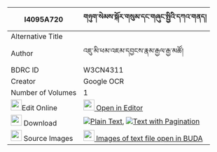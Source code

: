 |I4095A720|གཉུག་སེམས་སྐོར་གསུམ་དང་གཞུང་སྤྱིའི་དཀའ་གནད། 
| --- | --- 
|Alternative Title |
|Author| འཇུ་མི་ཕམ་འཇམ་དབྱངས་རྣམ་རྒྱལ་རྒྱ་མཚོ།
|BDRC ID | W3CN4311
|Creator | Google OCR
|Number of Volumes| 1
|<img width="25" src="https://img.icons8.com/color/25/000000/edit-property.png">Edit Online| [<img width="25" src="https://avatars.githubusercontent.com/u/45091458?s=200&v=4"> Open in Editor](http://editor.openpecha.org/I4095A720)
|<img width="25" src="https://img.icons8.com/fluent/48/000000/download-2.png"/>  Download | [![](https://img.icons8.com/color/20/000000/txt.png)Plain Text](https://github.com/Openpecha/I4095A720/releases/download/v1/nyuk_sem_kor_sum_dang_shyung_c_plain_I4095A720.zip), [![](https://img.icons8.com/color/20/000000/txt.png)Text with Pagination](https://github.com/Openpecha/I4095A720/releases/download/v1/nyuk_sem_kor_sum_dang_shyung_c_pages_I4095A720.zip)
|<img width="25" src="https://img.icons8.com/plasticine/100/000000/pictures-folder.png"/>  Source Images | [<img width="25" src="https://library.bdrc.io/icons/BUDA-small.svg"> Images of text file open in BUDA](https://library.bdrc.io/show/bdr:W3CN4311)